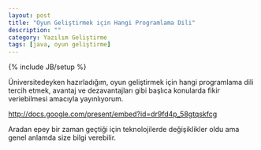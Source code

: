 ```yaml
---
layout: post
title: "Oyun Geliştirmek için Hangi Programlama Dili"
description: ""
category: Yazılım Geliştirme
tags: [java, oyun geliştirme]
---
```


{% include JB/setup %}


Üniversitedeyken hazırladığım, oyun geliştirmek için hangi programlama dili tercih etmek, avantaj ve dezavantajları gibi başlıca konularda fikir veriebilmesi amacıyla yayınlıyorum.

<http://docs.google.com/present/embed?id=dr9fd4p_58gtqskfcg>

Aradan epey bir zaman geçtiği için teknolojilerde değişiklikler oldu ama genel anlamda size bilgi verebilir.